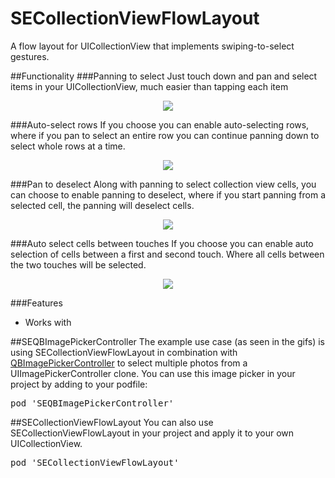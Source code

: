 SECollectionViewFlowLayout
==========================

A flow layout for UICollectionView that implements swiping-to-select gestures.

##Functionality
###Panning to select
Just touch down and pan and select items in your UICollectionView, much easier than tapping each item
<p align="center"><img src="http://i.minus.com/ihtAacZ6IYagC.gif"/></p>

###Auto-select rows
If you choose you can enable auto-selecting rows, where if you pan to select an entire row you can continue panning down to select whole rows at a time.

<p align="center"><img src="http://i.minus.com/iQps2LYtvBU85.gif"/></p>

###Pan to deselect
Along with panning to select collection view cells, you can choose to enable panning to deselect, where if you start panning from a selected cell, the panning will deselect cells.

<p align="center"><img src="http://i.minus.com/ic3fsBQ4nzrMj.gif"/></p>

###Auto select cells between touches
If you choose you can enable auto selection of cells between a first and second touch. Where all cells between the two touches will be selected.

<p align="center"><img src="http://i.minus.com/ibgqzbf5s9M4cy.gif"/></p>

###Features
* Works with 


##SEQBImagePickerController
The example use case (as seen in the gifs) is using SECollectionViewFlowLayout in combination with [QBImagePickerController](https://github.com/questbeat/QBImagePickerController) to select multiple photos from a UIImagePickerController clone. You can use this image picker in your project by adding to your podfile:
<pre>pod 'SEQBImagePickerController' </pre>

##SECollectionViewFlowLayout
You can also use SECollectionViewFlowLayout in your project and apply it to your own UICollectionView.
<pre>pod 'SECollectionViewFlowLayout' </pre>


